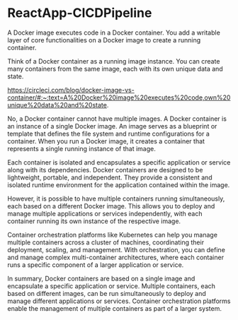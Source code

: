 # ReactApp-CICDPipeline

A Docker image executes code in a Docker container. You add a writable layer of core functionalities on a Docker image to create a running container.

Think of a Docker container as a running image instance. You can create many containers from the same image, each with its own unique data and state.

https://circleci.com/blog/docker-image-vs-container/#:~:text=A%20Docker%20image%20executes%20code,own%20unique%20data%20and%20state.


No, a Docker container cannot have multiple images. A Docker container is an instance of a single Docker image. An image serves as a blueprint or template that defines the file system and runtime configurations for a container. When you run a Docker image, it creates a container that represents a single running instance of that image.

Each container is isolated and encapsulates a specific application or service along with its dependencies. Docker containers are designed to be lightweight, portable, and independent. They provide a consistent and isolated runtime environment for the application contained within the image.

However, it is possible to have multiple containers running simultaneously, each based on a different Docker image. This allows you to deploy and manage multiple applications or services independently, with each container running its own instance of the respective image.

Container orchestration platforms like Kubernetes can help you manage multiple containers across a cluster of machines, coordinating their deployment, scaling, and management. With orchestration, you can define and manage complex multi-container architectures, where each container runs a specific component of a larger application or service.

In summary, Docker containers are based on a single image and encapsulate a specific application or service. Multiple containers, each based on different images, can be run simultaneously to deploy and manage different applications or services. Container orchestration platforms enable the management of multiple containers as part of a larger system.
